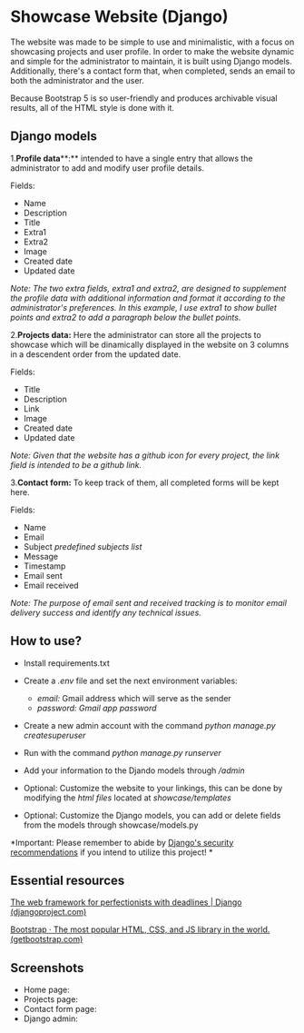 # Showcase Website (Django)

The website was made to be simple to use and minimalistic, with a focus on showcasing projects and user profile. In order to make the website dynamic and simple for the administrator to maintain, it is built using Django models. Additionally, there's a contact form that, when completed, sends an email to both the administrator and the user.

Because Bootstrap 5 is so user-friendly and produces archivable visual results, all of the HTML style is done with it.

## Django models

1.**Profile data****:** intended to have a single entry that allows the administrator to add and modify user profile details.

Fields:

* Name
* Description
* Title
* Extra1
* Extra2
* Image
* Created date
* Updated date

*Note: The two extra fields, extra1 and extra2, are designed to supplement the profile data with additional information and format it according to the administrator's preferences. In this example, I use extra1 to show bullet points and extra2 to add a paragraph below the bullet points.*

2.**Projects data:** Here the administrator can store all the projects to showcase which will be dinamically displayed in the website on 3 columns in a descendent order from the updated date.

Fields:

* Title
* Description
* Link
* Image
* Created date
* Updated date

*Note: Given that the website has a github icon for every project, the link field is intended to be a github link.*

3.**Contact form:** To keep track of them, all completed forms will be kept here.

Fields:

* Name
* Email
* Subject *predefined subjects list*
* Message
* Timestamp
* Email sent
* Email received

*Note: The purpose of email sent and received tracking is to monitor email delivery success and identify any technical issues.*

## How to use?

* Install requirements.txt
* Create a *.env* file and set the next environment variables:

  * *email:* Gmail address which will serve as the sender
  * *password:* *Gmail app password*
* Create a new admin account with the command *python manage.py createsuperuser*
* Run with the command *python manage.py runserver*
* Add your information to the Djando models through */admin*
* Optional: Customize the website to your linkings, this can be done by modifying the *html files* located at *showcase/templates*
* Optional: Customize the Django models, you can add or delete fields from the models through showcase/models.py

*Important: Please remember to abide by [Django&#39;s security recommendations](https://docs.djangoproject.com/en/5.0/topics/security/) if you intend to utilize this project! *

## Essential resources


[The web framework for perfectionists with deadlines | Django (djangoproject.com)](https://www.djangoproject.com/)

[Bootstrap · The most popular HTML, CSS, and JS library in the world. (getbootstrap.com)](https://getbootstrap.com/)

## Screenshots

* Home page:
* Projects page:
* Contact form page:
* Django admin:
